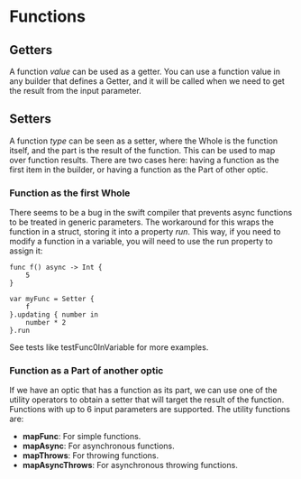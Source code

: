 # Functions

##	Getters

A function *value* can be used as a getter. You can use a function value in any builder that defines a Getter, and it will be called when we need to get the result from the input parameter.

## Setters

A function *type* can be seen as a setter, where the Whole is the function itself, and the part is the result of the function. This can be used to map over function results. There are two cases here: having a function as the first item in the builder, or having a function as the Part of other optic.

### Function as the first Whole

There seems to be a bug in the swift compiler that prevents async functions to be treated in generic parameters. The workaround for this wraps the function in a struct, storing it into a property *run*. This way, if you need to modify a function in a variable, you will need to use the run property to assign it:

```
func f() async -> Int {
	5
}

var myFunc = Setter {
	f
}.updating { number in
	number * 2
}.run
```

See tests like testFunc0InVariable for more examples.

### Function as a Part of another optic

If we have an optic that has a function as its part, we can use one of the utility operators to obtain a setter that will target the result of the function. Functions with up to 6 input parameters are supported. The utility functions are:

- **mapFunc**: For simple functions.
- **mapAsync**: For asynchronous functions.
- **mapThrows**: For throwing functions.
- **mapAsyncThrows**: For asynchronous throwing functions. 
